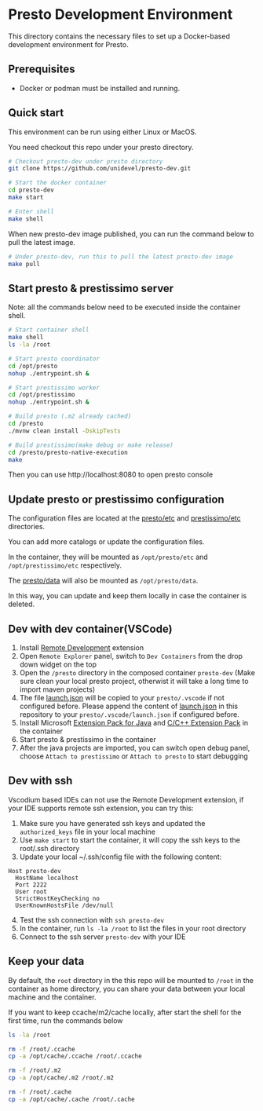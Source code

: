 # Presto Development Environment

This directory contains the necessary files to set up a Docker-based development environment for Presto.

## Prerequisites

*   Docker or podman must be installed and running.

## Quick start

This environment can be run using either Linux or MacOS.

You need checkout this repo under your presto directory.

```sh
# Checkout presto-dev under presto directory
git clone https://github.com/unidevel/presto-dev.git

# Start the docker container
cd presto-dev
make start

# Enter shell
make shell
```

When new presto-dev image published, you can run the command below to pull the latest image.

```sh
# Under presto-dev, run this to pull the latest presto-dev image
make pull
```

## Start presto & prestissimo server

Note: all the commands below need to be executed inside the container shell.

```sh
# Start container shell
make shell
ls -la /root

# Start presto coordinator
cd /opt/presto
nohup ./entrypoint.sh &

# Start prestissimo worker
cd /opt/prestissimo
nohup ./entrypoint.sh &

# Build presto (.m2 already cached)
cd /presto
./mvnw clean install -DskipTests

# Build prestissimo(make debug or make release)
cd /presto/presto-native-execution
make
```

Then you can use http://localhost:8080 to open presto console

## Update presto or prestissimo configuration

The configuration files are located at the [presto/etc](./presto/etc) and [prestissimo/etc](./prestissimo/etc) directories.

You can add more catalogs or update the configuration files.

In the container, they will be mounted as `/opt/presto/etc` and `/opt/prestissimo/etc` respectively.

The [presto/data](./presto/data) will also be mounted as `/opt/presto/data`.

In this way, you can update and keep them locally in case the container is deleted.

## Dev with dev container(VSCode)

1. Install [Remote Development](https://marketplace.visualstudio.com/items?itemName=ms-vscode-remote.vscode-remote-extensionpack) extension
2. Open `Remote Explorer` panel, switch to `Dev Containers` from the drop down widget on the top
3. Open the `/presto` directory in the composed container `presto-dev` (Make sure clean your local presto project, otherwist it will take a long time to import maven projects)
4. The file [launch.json](./launch.json) will be copied to your `presto/.vscode` if not configured before. Please append the content of [launch.json](./launch.json) in this repository to your `presto/.vscode/launch.json` if configured before.
5. Install Microsoft [Extension Pack for Java](https://marketplace.visualstudio.com/items?itemName=vscjava.vscode-java-pack) and [C/C++ Extension Pack](https://marketplace.visualstudio.com/items?itemName=ms-vscode.cpptools-extension-pack) in the container
6. Start presto & prestissimo in the container
7. After the java projects are imported, you can switch open debug panel, choose `Attach to prestissimo` or `Attach to presto` to start debugging

## Dev with ssh

Vscodium based IDEs can not use the Remote Development extension, if your IDE supports remote ssh extension, you can try this:

1. Make sure you have generated ssh keys and updated the `authorized_keys` file in your local machine
2. Use `make start` to start the container, it will copy the ssh keys to the root/.ssh directory
3. Update your local ~/.ssh/config file with the following content:
```
Host presto-dev
  HostName localhost
  Port 2222
  User root
  StrictHostKeyChecking no
  UserKnownHostsFile /dev/null
```
4. Test the ssh connection with `ssh presto-dev`
5. In the container, run `ls -la /root` to list the files in your root directory
6. Connect to the ssh server `presto-dev` with your IDE

## Keep your data

By default, the `root` directory in the this repo will be mounted to `/root` in the container as home directory, you can share your data between your local machine and the container.

If you want to keep ccache/m2/cache locally, after start the shell for the first time, run the commands below

```sh
ls -la /root

rm -f /root/.ccache
cp -a /opt/cache/.ccache /root/.ccache

rm -f /root/.m2
cp -a /opt/cache/.m2 /root/.m2

rm -f /root/.cache
cp -a /opt/cache/.cache /root/.cache
```
